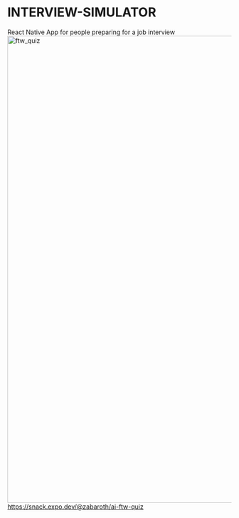 # INTERVIEW-SIMULATOR
React Native App for people preparing for a job interview
<img width="1050" alt="ftw_quiz" src="https://user-images.githubusercontent.com/7899896/232323512-18890d55-dc5d-4e1a-851b-6a24d1b5daad.png">
https://snack.expo.dev/@zabaroth/ai-ftw-quiz
